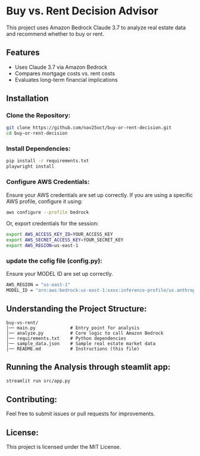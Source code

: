 # Buy vs. Rent Decision Advisor

This project uses Amazon Bedrock Claude 3.7 to analyze real estate data and recommend whether to buy or rent.

## Features
- Uses Claude 3.7 via Amazon Bedrock
- Compares mortgage costs vs. rent costs
- Evaluates long-term financial implications

## Installation

### Clone the Repository:
```bash
git clone https://github.com/nav25oct/buy-or-rent-decision.git
cd buy-or-rent-decision
```

### Install Dependencies:
```bash
pip install -r requirements.txt
playwright install
```

### Configure AWS Credentials:
Ensure your AWS credentials are set up correctly. If you are using a specific AWS profile, configure it using:

```bash
aws configure --profile bedrock
```

Or, export credentials for the session:

```bash
export AWS_ACCESS_KEY_ID=YOUR_ACCESS_KEY
export AWS_SECRET_ACCESS_KEY=YOUR_SECRET_KEY
export AWS_REGION=us-east-1
```

### update the cofig file (config.py):
Ensure your MODEL ID are set up correctly.
```bash
AWS_REGION = "us-east-1"
MODEL_ID = "arn:aws:bedrock:us-east-1:xxxx:inference-profile/us.anthropic.claude-3-7-sonnet-20250219-v1:0" # under Inference and assessement --> corss-region inference --> claude 3.7 " # under Inference and assessement --> corss-region inference --> claude 3.7 eg. 
```

## Understanding the Project Structure:
```
buy-vs-rent/
│── main.py             # Entry point for analysis
│── analyze.py          # Core logic to call Amazon Bedrock
│── requirements.txt    # Python dependencies
│── sample_data.json    # Sample real estate market data
│── README.md           # Instructions (this file)
```

## Running the Analysis through steamlit app:
```bash
streamlit run src/app.py
```

## Contributing:
Feel free to submit issues or pull requests for improvements.

## License:
This project is licensed under the MIT License.
